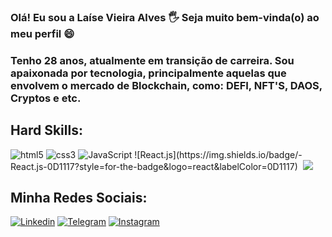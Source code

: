 ### Olá! Eu sou a Laíse Vieira Alves 🖐 Seja muito bem-vinda(o) ao meu perfil 😄 
 
### Tenho 28 anos, atualmente em transição de carreira. Sou apaixonada por tecnologia, principalmente aquelas que envolvem o mercado de Blockchain, como: DEFI, NFT'S, DAOS, Cryptos e etc. 

## Hard Skills:

<div style= "display: inline"> 
    <img alt="html5" src= "https://img.shields.io/badge/HTML5-E34F26?style=for-the-badge&logo=html5&logoColor=white"/>
</div>
<div style= "display: inline"> 
    <img alt="css3" src= "https://img.shields.io/badge/CSS3-1572B6?style=for-the-badge&logo=css3&logoColor=white"/>
</div>
<div style= "display: inline"> 
    <img alt="JavaScript" src= "https://img.shields.io/badge/JavaScript-323330?style=for-the-badge&logo=javascript&logoColor=F7DF1E"/>
</div>
<div style= "display: inline"> 
![React.js](https://img.shields.io/badge/-React.js-0D1117?style=for-the-badge&logo=react&labelColor=0D1117)&nbsp;
</div>


<picture>
<source 
  srcset="https://github-readme-stats.vercel.app/api?username=laisevdev&show_icons=true&theme=aura"
  media="(prefers-color-scheme: dark)"
/>
<source
  srcset="https://github-readme-stats.vercel.app/api?username=anuraghazra&show_icons=true"
  media="(prefers-color-scheme: light), (prefers-color-scheme: no-preference)"
/>
<img src="https://github-readme-stats.vercel.app/api?username=anuraghazra&show_icons=true" />
</picture>

## Minha Redes Sociais:

[![Linkedin](https://img.shields.io/badge/LinkedIn-0077B5?style=for-the-badge&logo=linkedin&logoColor=white)](https://www.linkedin.com/in/laisevdev/)
[![Telegram](https://img.shields.io/badge/Telegram-2CA5E0?style=for-the-badge&logo=telegram&logoColor=white)](https://t.me/laisev)
[![Instagram](https://img.shields.io/badge/Instagram-E4405F?style=for-the-badge&logo=instagram&logoColor=white)](https://www.instagram.com/criptonoobr/)
